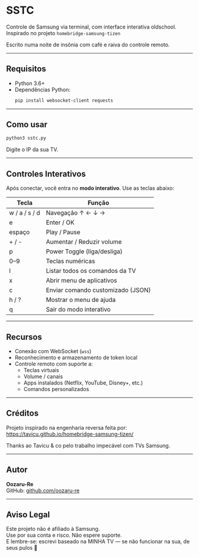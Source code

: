 # SSTC

 Controle de Samsung via terminal, com interface interativa oldschool.  
Inspirado no projeto `homebridge-samsung-tizen`

Escrito numa noite de insônia com café e raiva do controle remoto.

---

## Requisitos

- Python 3.6+
- Dependências Python:
  ```bash
  pip install websocket-client requests
  ```

---

##  Como usar

```bash
python3 sstc.py
```

Digite o IP da sua TV.

---

##  Controles Interativos

Após conectar, você entra no **modo interativo**. Use as teclas abaixo:

| Tecla       | Função                              |
|-------------|--------------------------------------|
| w / a / s / d | Navegação ↑ ← ↓ →                  |
| e           | Enter / OK                           |
| espaço      | Play / Pause                         |
| + / -       | Aumentar / Reduzir volume            |
| p           | Power Toggle (liga/desliga)          |
| 0–9         | Teclas numéricas                     |
| l           | Listar todos os comandos da TV       |
| x           | Abrir menu de aplicativos            |
| c           | Enviar comando customizado (JSON)    |
| h / ?       | Mostrar o menu de ajuda              |
| q           | Sair do modo interativo              |

---

##  Recursos

- Conexão com WebSocket (`wss`)
- Reconhecimento e armazenamento de token local
- Controle remoto com suporte a:
  - Teclas virtuais
  - Volume / canais
  - Apps instalados (Netflix, YouTube, Disney+, etc.)
  - Comandos personalizados

---

##  Créditos

Projeto inspirado na engenharia reversa feita por:
 https://tavicu.github.io/homebridge-samsung-tizen/

Thanks ao Tavicu & co pelo trabalho impecável com TVs Samsung.

---

##  Autor

**Oozaru-Re**  
GitHub: [github.com/oozaru-re](https://github.com/oozaru)

---

## Aviso Legal

Este projeto não é afiliado à Samsung.  
Use por sua conta e risco. Não espere suporte.  
E lembre-se: escrevi baseado na MINHA TV — se não funcionar na sua, de seus pulos 👀
